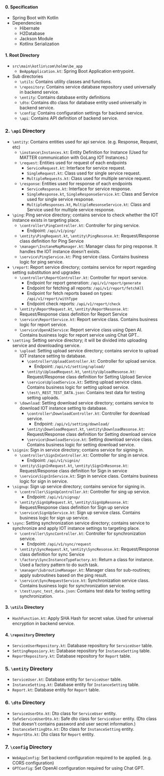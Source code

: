 #### 0. Specification
- Spring Boot with Kotlin
- Dependencies
    - Hibernate
    - H2Database
    - Jackson Module
    - Kotlinx Serialization
#### 1. Root Directory
-  `src\main\kotlin\com\holme\be_app`
    - `BeAppApplication.kt`: Spring  Boot Application entrypoint.
- Sub directories
    - `\utils`: Contains utility classes and functions.
    - `\repository`: Contains service database repository used universally in backend service.
    - `\entity`: Contains database entity definitions
    - `\dto`: Contains dto class for database entity used universally in backend service.
    - `\config`: Contains configuration settings for backend service.
    - `\api`: Contains API definition of backend service.

### 2. `\api` Directory
- `\entity`: Contains entities used for api service. (e.g. Response, Request, etc)
    - `\instance\Instances.kt`: Entity Definition for Instance (Used for MATTER communication with GoLang IOT Instances.)
    - `\request`: Entities used for request of each endpoints
        - `ServiceRequest.kt`: Interface for service request.
        - `SingleRequest.kt`: Class used for single service request.
        - `MultipleRequests.kt`: Class used for multiple service request.
    - `\response`: Entities used for response of each endpoints
        - `ServiceResponse.kt`: Interface for service response.
        - `SingleResponse.kt`, `SingleResponseService.kt`: Class and Service used for single service response.
        - `MultipleResponses.kt`, `MultipleResonseService.kt`: Class and Service used for multiple service response.
- `\ping`: Ping service directory; contains service to check whether the IOT instance exists in targeting place.
    - `\controller\PingController.kt`:  Controller for ping service.
        - Endpoint: `/api/v1/ping/`
    - `\entity\PingRequest.kt`, `\entity\PingResonse.kt`: Request/Response class definition for Ping Service
    - `\manager\InstaneMapManager.kt`: Manager class for ping response. It handles the IOT instance doesn't exists.
    - `\service\PingService.kt`: Ping service class. Contains business logic for ping service.
- `\report`: Report service directory; contains service for report regarding setting substitution and upgrades
    - `\controller\ReportController.kt`:  Controller for report service.
        - Endpoint for report generation: `/api/v1/report/generate`
        - Endpoint for fetching all reports: `/api/v1/report/fetchAll`
        - Endpoint for fetch reports based on types: `/api/v1/report/withType`
        - Endpoint check reports: `/api/v1/report/check`
    - `\entity\ReportRequest.kt`, `\entity\ReportResonse.kt`: Request/Response class definition for Report Service
    - `\service\ReportService.kt`: Report service class. Contains business logic for report service.
    - `\service\OpenAIService`: Report service class using Open AI. Contains business logic for report service using Chat GPT..
- `\setting`: Setting service directory; it will be divided into uploading service and downloading service.
    - `\upload`: Setting upload service directory; contains service to upload IOT instance setting to database.
        - `\controller\UploadController.kt`:  Controller for upload service.
            - Endpoint: `/api/v1/setting/upload/`
        - `\entity\UploadRequest.kt`, `\entity\UploadResonse.kt`: Request/Response class definition for Setting Upload Service
        - `\service\UploadService.kt`: Setting upload service class. Contains business logic for setting upload service.
        - `\test\_REST_TEST_DATA.json`: Contains test data for testing setting uploads.
    - `\download`: Setting download service directory; contains service to download IOT instance setting to database.
        - `\controller\DownloadController.kt`:  Controller for download service.
            - Endpoint: `/api/v1/setting/download/`
        - `\entity\DownloadRequest.kt`, `\entity\DownloadResonse.kt`: Request/Response class definition for Setting download service
        - `\service\DownloadService.kt`: Setting download service class. Contains business logic for setting download service.
- `\signin`: Sign in service directory; contains service for signing in.
    - `\controller\SignInController.kt`:  Controller for sing in service.
        - Endpoint: `/api/v1/signin/`
    - `\entity\SignInRequest.kt`, `\entity\SignInResonse.kt`: Request/Response class definition for Sign in service
    - `\service\SignInService.kt`: Sign in service class. Contains business logic for sign in service.
- `\signup`: Sign up service directory; contains service for signing in.
    - `\controller\SignUpController.kt`:  Controller for sing up service.
        - Endpoint: `/api/v1/signup/`
    - `\entity\SignUpRequest.kt`, `\entity\SignUpResonse.kt`: Request/Response class definition for Sign up service
    - `\service\SignUpService.kt`: Sign up service class. Contains business logic for sign up service.
- `\sync`: Setting synchronization service directory; contains service to synchronize and apply IOT instance settings to targeting place.
    - `\controller\SyncController.kt`:  Controller for synchronization service.
        - Endpoint: `/api/v1/sync/request`
    - `\entity\SyncRequest.kt`, `\entity\SyncResonse.kt`: Request/Response class definition for sync Service
    - `\factory\SyncInstanceTypeFactory.kt`: Return a class for instance. Used a factory pattern to do such task.
    - `\manager\SubroutineManager.kt`: Manager class for sub-routines; apply subroutines based on the ping result.
    - `\service\SyncRequestService.kt`: Synchronization service class. Contains business logic for synchronization service.
    - `\test\sync_test_data.json`: Contains test data for testing setting synchronization.

#### 3. `\utils` Directory
- `HashFunction.kt`: Apply SHA Hash for secret value. Used for universal encryption in backend service.

#### 4. `\repository` Directory
- `ServiceUserRepository.kt`: Database repository for `ServiceUser` table.
- `SettingReposiory.kt`:  Database repository for `InstanceSetting` table.
- `ReportRepository.kt`: Database repository for `Report` table.

### 5. `\entity` Directory
- `ServiceUser.kt`: Database entity for `ServiceUser` table.
- `InstanceSetting.kt`:  Database entity for `InstanceSetting` table.
- `Report.kt`: Database entity for `Report` table.

### 6. `\dto` Directory
- `ServiceUserDto.kt`: Dto class for `ServiceUser` entity.
- `SafeServiceUserDto.kt`: Safe dto class for `ServiceUser` entity. (Dto class that doesn't contains password and user secret information.)
- `InstanceSettingDto.kt`:  Dto class for `InstanceSetting` entity.
- `ReportDto.kt`: Dto class for `Report` entity.

### 7. `\config` Directory
- `WebAppConfig`: Set backend configuration required to be applied. (e.g. CORS configuration)
- `GPTConfig`: Set OpenAI configuration required for using Chat GPT.